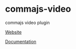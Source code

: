 # commajs-video
commajs video plugin

[Website](https://www.commajs.com)

[Documentation](https://www.commajs.com/docs)

